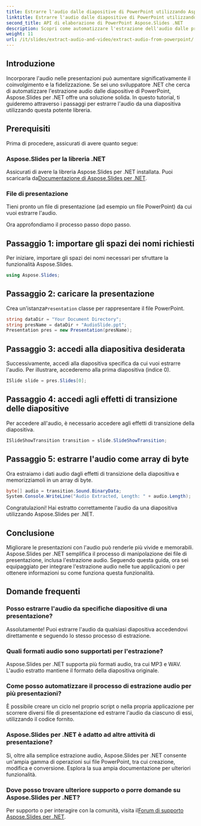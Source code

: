 ```yaml
---
title: Estrarre l'audio dalle diapositive di PowerPoint utilizzando Aspose.Slides
linktitle: Estrarre l'audio dalle diapositive di PowerPoint utilizzando Aspose.Slides
second_title: API di elaborazione di PowerPoint Aspose.Slides .NET
description: Scopri come automatizzare l'estrazione dell'audio dalle presentazioni di PowerPoint utilizzando Aspose.Slides per .NET. Questo tutorial passo dopo passo guida gli sviluppatori attraverso il processo di accesso.
weight: 11
url: /it/slides/extract-audio-and-video/extract-audio-from-powerpoint/
---
```

## Introduzione

Incorporare l'audio nelle presentazioni può aumentare significativamente il coinvolgimento e la fidelizzazione. Se sei uno sviluppatore .NET che cerca di automatizzare l'estrazione audio dalle diapositive di PowerPoint, Aspose.Slides per .NET offre una soluzione solida. In questo tutorial, ti guideremo attraverso i passaggi per estrarre l'audio da una diapositiva utilizzando questa potente libreria.

## Prerequisiti

Prima di procedere, assicurati di avere quanto segue:

### Aspose.Slides per la libreria .NET
Assicurati di avere la libreria Aspose.Slides per .NET installata. Puoi scaricarla da[Documentazione di Aspose.Slides per .NET](https://reference.aspose.com/slides/net/).

### File di presentazione
Tieni pronto un file di presentazione (ad esempio un file PowerPoint) da cui vuoi estrarre l'audio.

Ora approfondiamo il processo passo dopo passo.

## Passaggio 1: importare gli spazi dei nomi richiesti

Per iniziare, importare gli spazi dei nomi necessari per sfruttare la funzionalità Aspose.Slides.

```csharp
using Aspose.Slides;
```

## Passaggio 2: caricare la presentazione

 Crea un'istanza`Presentation` classe per rappresentare il file PowerPoint.

```csharp
string dataDir = "Your Document Directory";
string presName = dataDir + "AudioSlide.ppt";
Presentation pres = new Presentation(presName);
```

## Passaggio 3: accedi alla diapositiva desiderata

Successivamente, accedi alla diapositiva specifica da cui vuoi estrarre l'audio. Per illustrare, accederemo alla prima diapositiva (indice 0).

```csharp
ISlide slide = pres.Slides[0];
```

## Passaggio 4: accedi agli effetti di transizione delle diapositive

Per accedere all'audio, è necessario accedere agli effetti di transizione della diapositiva.

```csharp
ISlideShowTransition transition = slide.SlideShowTransition;
```

## Passaggio 5: estrarre l'audio come array di byte

Ora estraiamo i dati audio dagli effetti di transizione della diapositiva e memorizziamoli in un array di byte.

```csharp
byte[] audio = transition.Sound.BinaryData;
System.Console.WriteLine("Audio Extracted, Length: " + audio.Length);
```

Congratulazioni! Hai estratto correttamente l'audio da una diapositiva utilizzando Aspose.Slides per .NET.

## Conclusione

Migliorare le presentazioni con l'audio può renderle più vivide e memorabili. Aspose.Slides per .NET semplifica il processo di manipolazione dei file di presentazione, inclusa l'estrazione audio. Seguendo questa guida, ora sei equipaggiato per integrare l'estrazione audio nelle tue applicazioni o per ottenere informazioni su come funziona questa funzionalità.

## Domande frequenti

### Posso estrarre l'audio da specifiche diapositive di una presentazione?
Assolutamente! Puoi estrarre l'audio da qualsiasi diapositiva accedendovi direttamente e seguendo lo stesso processo di estrazione.

### Quali formati audio sono supportati per l'estrazione?
Aspose.Slides per .NET supporta più formati audio, tra cui MP3 e WAV. L'audio estratto mantiene il formato della diapositiva originale.

### Come posso automatizzare il processo di estrazione audio per più presentazioni?
È possibile creare un ciclo nel proprio script o nella propria applicazione per scorrere diversi file di presentazione ed estrarre l'audio da ciascuno di essi, utilizzando il codice fornito.

### Aspose.Slides per .NET è adatto ad altre attività di presentazione?
Sì, oltre alla semplice estrazione audio, Aspose.Slides per .NET consente un'ampia gamma di operazioni sui file PowerPoint, tra cui creazione, modifica e conversione. Esplora la sua ampia documentazione per ulteriori funzionalità.

### Dove posso trovare ulteriore supporto o porre domande su Aspose.Slides per .NET?
 Per supporto o per interagire con la comunità, visita il[Forum di supporto Aspose.Slides per .NET](https://forum.aspose.com/).